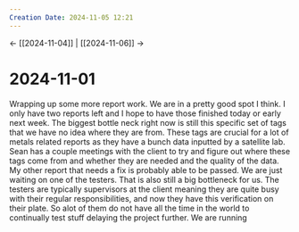 ```yaml
---
Creation Date: 2024-11-05 12:21
---
```


<- [[2024-11-04]] | [[2024-11-06]]  ->

# 2024-11-01
Wrapping up some more report work. We are in a pretty good spot I think. I only have two reports left and I hope to have those finished today or early next week. The biggest bottle neck right now is still this specific set of tags that we have no idea where they are from. These tags are crucial for a lot of metals related reports as they have a bunch data inputted by a satellite lab. Sean has a couple meetings with the client to try and figure out where these tags come from and whether they are needed and the quality of the data. My other report that needs a fix is probably able to be passed. We are just waiting on one of the testers. That is also still a big bottleneck for us. The testers are typically supervisors at the client meaning they are quite busy with their regular responsibilities, and now they have this verification on their plate. So alot of them do not have all the time in the world to continually test stuff delaying the project further. We are running 